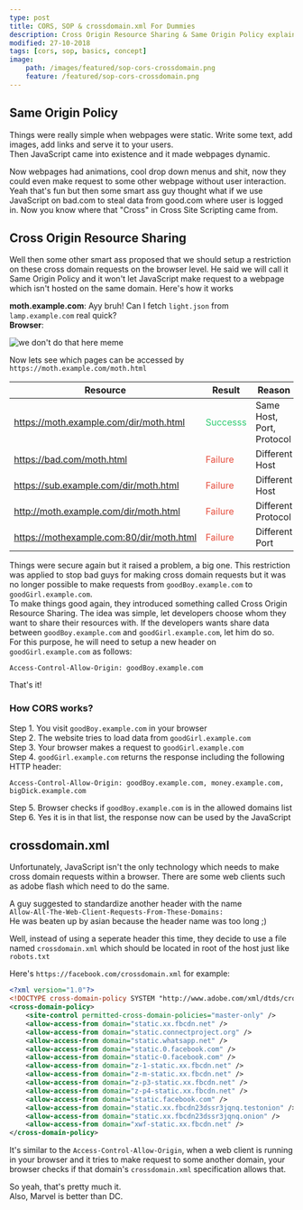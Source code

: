 ```yaml
---
type: post
title: CORS, SOP & crossdomain.xml For Dummies
description: Cross Origin Resource Sharing & Same Origin Policy explained.
modified: 27-10-2018
tags: [cors, sop, basics, concept]
image:
    path: /images/featured/sop-cors-crossdomain.png
    feature: /featured/sop-cors-crossdomain.png
---
```


## Same Origin Policy

Things were really simple when webpages were static. Write some text, add images, add links and serve it to your users.<br>
Then JavaScript came into existence and it made webpages dynamic.
<!--more-->
Now webpages had animations, cool drop down menus and shit, now they could even make request to some other webpage without user interaction.
Yeah that's fun but then some smart ass guy thought what if we use JavaScript on bad.com to steal data from good.com where user is logged in.
Now you know where that "Cross" in Cross Site Scripting came from.

## Cross Origin Resource Sharing

Well then some other smart ass proposed that we should setup a restriction on these cross domain requests on the browser level.
He said we will call it Same Origin Policy and it won't let JavaScript make request to a webpage which isn't hosted on the same domain.
Here's how it works

**moth.example.com**: Ayy bruh! Can I fetch `light.json` from `lamp.example.com` real quick?<br>
**Browser**:

![we don't do that here meme](https://i.redd.it/zw17doei2h211.jpg)

Now lets see which pages can be accessed by `https://moth.example.com/moth.html`

|Resource|Result|Reason|
|--------|------|------|
|https://moth.example.com/dir/moth.html|<span style="color: #2ecc71">Successs</span>|Same Host, Port, Protocol|
|https://bad.com/moth.html|<span style="color: #e74c3c">Failure</span>|Different Host|
|https://sub.example.com/dir/moth.html|<span style="color: #e74c3c">Failure</span>|Different Host|
|http://moth.example.com/dir/moth.html|<span style="color: #e74c3c">Failure</span>|Different Protocol|
|https://mothexample.com:80/dir/moth.html|<span style="color: #e74c3c">Failure</span>|Different Port|

Things were secure again but it raised a problem, a big one. This restriction was applied to stop bad guys for making cross domain requests but it was no longer possible to make requests from `goodBoy.example.com` to `goodGirl.example.com`.<br>
To make things good again, they introduced something called Cross Origin Resource Sharing. The idea was simple, let developers choose whom they want to share their resources with. If the developers wants share data between `goodBoy.example.com` and `goodGirl.example.com`, let him do so.<br>
For this purpose, he will need to setup a new header on `goodGirl.example.com` as follows:

`Access-Control-Allow-Origin: goodBoy.example.com`

That's it!

### How CORS works?

Step 1. You visit `goodBoy.example.com` in your browser<br>
Step 2. The website tries to load data from `goodGirl.example.com`<br>
Step 3. Your browser makes a request to `goodGirl.example.com`<br>
Step 4. `goodGirl.example.com` returns the response including the following HTTP header:<br>

`Access-Control-Allow-Origin: goodBoy.example.com, money.example.com, bigDick.example.com`

Step 5. Browser checks if `goodBoy.example.com` is in the allowed domains list<br>
Step 6. Yes it is in that list, the response now can be used by the JavaScript<br>

## crossdomain.xml

Unfortunately, JavaScript isn't the only technology which needs to make cross domain requests within a browser.
There are some web clients such as adobe flash which need to do the same.

A guy suggested to standardize another header with the name<br>
`Allow-All-The-Web-Client-Requests-From-These-Domains:`<br>
He was beaten up by asian because the header name was too long ;)

Well, instead of using a seperate header this time, they decide to use a file named `crossdomain.xml` which should be located in root of the host just like `robots.txt`

Here's `https://facebook.com/crossdomain.xml` for example:

```xml
<?xml version="1.0"?>
<!DOCTYPE cross-domain-policy SYSTEM "http://www.adobe.com/xml/dtds/cross-domain-policy.dtd">
<cross-domain-policy>
	<site-control permitted-cross-domain-policies="master-only" />
	<allow-access-from domain="static.xx.fbcdn.net" />
	<allow-access-from domain="static.connectproject.org" />
	<allow-access-from domain="static.whatsapp.net" />
	<allow-access-from domain="static.0.facebook.com" />
	<allow-access-from domain="static-0.facebook.com" />
	<allow-access-from domain="z-1-static.xx.fbcdn.net" />
	<allow-access-from domain="z-m-static.xx.fbcdn.net" />
	<allow-access-from domain="z-p3-static.xx.fbcdn.net" />
	<allow-access-from domain="z-p4-static.xx.fbcdn.net" />
	<allow-access-from domain="static.facebook.com" />
	<allow-access-from domain="static.xx.fbcdn23dssr3jqnq.testonion" />
	<allow-access-from domain="static.xx.fbcdn23dssr3jqnq.onion" />
	<allow-access-from domain="xwf-static.xx.fbcdn.net" />
</cross-domain-policy>
```

It's similar to the `Access-Control-Allow-Origin`, when a web client is running in your browser and it tries to make request to some another domain,
your browser checks if that domain's `crossdomain.xml` specification allows that.

So yeah, that's pretty much it.<br>
Also, Marvel is better than DC.
